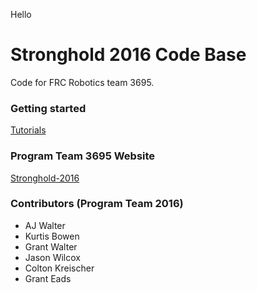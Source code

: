 Hello

# Stronghold 2016 Code Base
Code for FRC Robotics team 3695.

### Getting started
[Tutorials](/tutorial/)

### Program Team 3695 Website
[Stronghold-2016](http://redinquisitive.github.io/Stronghold-2016/)

### Contributors (Program Team 2016)
- AJ Walter
- Kurtis Bowen
- Grant Walter
- Jason Wilcox
- Colton Kreischer
- Grant Eads
